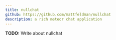 ```yaml
---
title: nullchat
github: https://github.com/mattfeldman/nullchat
description: a rich meteor chat application
---
```

**TODO:** Write about nullchat